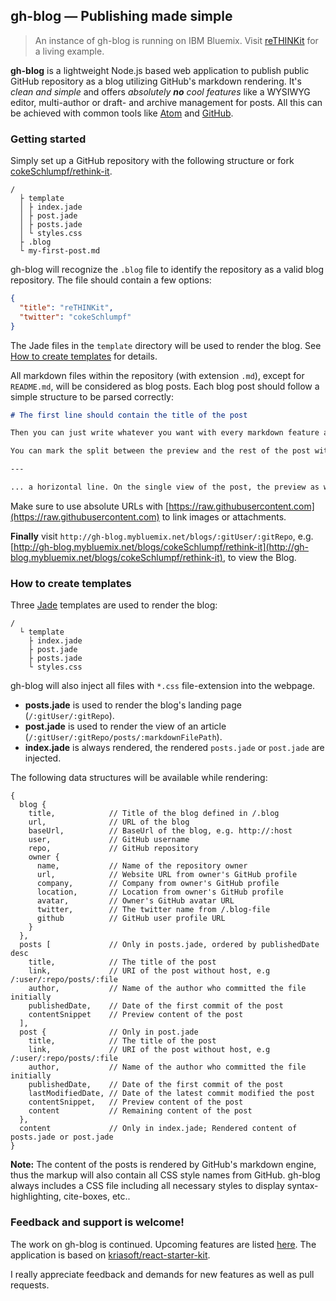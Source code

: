## gh-blog — Publishing made simple

> An instance of gh-blog is running on IBM Bluemix. Visit [reTHINKit](http://gh-blog.mybluemix.net/blogs/cokeSchlumpf/rethink-it) for a living example.

**gh-blog** is a lightweight Node.js based web application to publish public GitHub repository as a blog utilizing GitHub's markdown rendering. It's *clean and simple* and offers *absolutely **no** cool features* like a WYSIWYG editor, multi-author or draft- and archive management for posts. All this can be achieved with common tools like [Atom](https://atom.io/) and [GitHub](http://www.github.com).

### Getting started

Simply set up a GitHub repository with the following structure or fork [cokeSchlumpf/rethink-it](https://github.com/cokeSchlumpf/rethink-it/).

```
/
  ├ template
  │ ├ index.jade
  │ ├ post.jade
  │ ├ posts.jade
  │ └ styles.css
  ├ .blog
  └ my-first-post.md
```

gh-blog will recognize the `.blog` file to identify the repository as a valid blog repository. The file should contain a few options:

```json
{
  "title": "reTHINKit",
  "twitter": "cokeSchlumpf"
}
```

The Jade files in the `template` directory will be used to render the blog. See [How to create templates](./how-to/create-templates.md) for details.

All markdown files within the repository (with extension `.md`), except for `README.md`, will be considered as blog posts. Each blog post should follow a simple structure to be parsed correctly:

```markdown
# The first line should contain the title of the post

Then you can just write whatever you want with every markdown feature available on GitHub.

You can mark the split between the preview and the rest of the post with ...

---

... a horizontal line. On the single view of the post, the preview as well as the rest of the article will be displayed.
```

Make sure to use absolute URLs with [https://raw.githubusercontent.com](https://raw.githubusercontent.com) to link images or attachments.

**Finally** visit `http://gh-blog.mybluemix.net/blogs/:gitUser/:gitRepo`, e.g. [http://gh-blog.mybluemix.net/blogs/cokeSchlumpf/rethink-it](http://gh-blog.mybluemix.net/blogs/cokeSchlumpf/rethink-it), to view the Blog.

### How to create templates

Three [Jade](http://www.jade-lang.com) templates are used to render the blog:

```
/
  └ template
    ├ index.jade
    ├ post.jade
    ├ posts.jade
    └ styles.css

```

gh-blog will also inject all files with `*.css` file-extension into the webpage.

- **posts.jade** is used to render the blog's landing page (`/:gitUser/:gitRepo`).
- **post.jade** is used to render the view of an article (`/:gitUser/:gitRepo/posts/:markdownFilePath`).
- **index.jade** is always rendered, the rendered `posts.jade` or `post.jade` are injected.

The following data structures will be available while rendering:

```
{
  blog {
    title,            // Title of the blog defined in /.blog
    url,              // URL of the blog
    baseUrl,          // BaseUrl of the blog, e.g. http://:host
    user,             // GitHub username
    repo,             // GitHub repository
    owner {           
      name,           // Name of the repository owner
      url,            // Website URL from owner's GitHub profile
      company,        // Company from owner's GitHub profile
      location,       // Location from owner's GitHub profile
      avatar,         // Owner's GitHub avatar URL
      twitter,        // The twitter name from /.blog-file
      github          // GitHub user profile URL
    }
  },
  posts [             // Only in posts.jade, ordered by publishedDate desc
    title,            // The title of the post
    link,             // URI of the post without host, e.g /:user/:repo/posts/:file
    author,           // Name of the author who committed the file initially
    publishedDate,    // Date of the first commit of the post
    contentSnippet    // Preview content of the post
  ],
  post {              // Only in post.jade
    title,            // The title of the post
    link,             // URI of the post without host, e.g /:user/:repo/posts/:file
    author,           // Name of the author who committed the file initially
    publishedDate,    // Date of the first commit of the post
    lastModifiedDate, // Date of the latest commit modified the post
    contentSnippet,   // Preview content of the post
    content           // Remaining content of the post
  },
  content             // Only in index.jade; Rendered content of posts.jade or post.jade
}
```

**Note:** The content of the posts is rendered by GitHub's markdown engine, thus the markup will also contain all CSS style names from GitHub. gh-blog always includes a CSS file including all necessary styles to display syntax-highlighting, cite-boxes, etc..

### Feedback and support is welcome!

The work on gh-blog is continued. Upcoming features are listed [here](https://github.com/cokeSchlumpf/gh-blog/issues). The application is based on [kriasoft/react-starter-kit](https://github.com/kriasoft/react-starter-kit).

I really appreciate feedback and demands for new features as well as pull requests.
